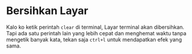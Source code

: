 # Bersihkan Layar

Kalo ko ketik perintah `clear` di terminal, Layar terminal akan dibersihkan. 
Tapi ada satu perintah lain yang lebih cepat dan menghemat waktu tanpa mengetik banyak kata,
tekan saja `ctrl+l` untuk mendapatkan efek yang sama.
